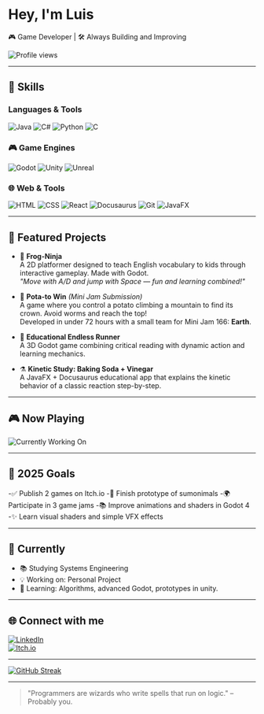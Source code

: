 # Hey, I'm Luis

🎮 Game Developer | 🛠️ Always Building and Improving

![Profile views](https://komarev.com/ghpvc/?username=SenkuT&color=blue&style=flat-square)

---

## 🧰 Skills

###  Languages & Tools

![Java](https://img.shields.io/badge/Java-ED8B00?style=for-the-badge&logo=openjdk&logoColor=white)
![C#](https://img.shields.io/badge/C%23-239120?style=for-the-badge&logo=c-sharp&logoColor=white)
![Python](https://img.shields.io/badge/Python-3776AB?style=for-the-badge&logo=python&logoColor=white)
![C](https://img.shields.io/badge/C-00599C?style=for-the-badge&logo=c&logoColor=white)

### 🎮 Game Engines

![Godot](https://img.shields.io/badge/Godot-483CFA?style=for-the-badge&logo=godot-engine&logoColor=white)
![Unity](https://img.shields.io/badge/Unity-000000?style=for-the-badge&logo=unity&logoColor=white)
![Unreal](https://img.shields.io/badge/Unreal-0E1128?style=for-the-badge&logo=unrealengine&logoColor=white)

### 🌐 Web & Tools

![HTML](https://img.shields.io/badge/HTML-E34F26?style=for-the-badge&logo=html5&logoColor=white)
![CSS](https://img.shields.io/badge/CSS-1572B6?style=for-the-badge&logo=css3&logoColor=white)
![React](https://img.shields.io/badge/React-20232A?style=for-the-badge&logo=react&logoColor=61DAFB)
![Docusaurus](https://img.shields.io/badge/Docusaurus-2B2E4A?style=for-the-badge&logo=docusaurus&logoColor=white)
![Git](https://img.shields.io/badge/Git-F05032?style=for-the-badge&logo=git&logoColor=white)
![JavaFX](https://img.shields.io/badge/JavaFX-FF6F00?style=for-the-badge&logo=java&logoColor=white)

---

## 🚀 Featured Projects

- 🐸 **Frog-Ninja**  
  A 2D platformer designed to teach English vocabulary to kids through interactive gameplay. Made with Godot.  
  _"Move with A/D and jump with Space — fun and learning combined!"_

- 🥔 **Pota-to Win** *(Mini Jam Submission)*  
  A game where you control a potato climbing a mountain to find its crown. Avoid worms and reach the top!  
  Developed in under 72 hours with a small team for Mini Jam 166: **Earth**.

- 🐉 **Educational Endless Runner**  
  A 3D Godot game combining critical reading with dynamic action and learning mechanics.

- ⚗️ **Kinetic Study: Baking Soda + Vinegar**  
  A JavaFX + Docusaurus educational app that explains the kinetic behavior of a classic reaction step-by-step.

---

## 🎮 Now Playing

![Currently Working On](https://img.shields.io/badge/Working_on-RPGgame_%F0%9F%90%89-00bfff?style=for-the-badge)

---

## 🎯 2025 Goals

-✅ Publish 2 games on Itch.io
-🚧 Finish prototype of sumonimals
-🌍 Participate in 3 game jams
-📚 Improve animations and shaders in Godot 4
-✨ Learn visual shaders and simple VFX effects

---

## 📘 Currently

- 📚 Studying Systems Engineering  
- 💡 Working on: Personal Project  
- 🧠 Learning: Algorithms, advanced Godot, prototypes in unity. 

---

## 🌐 Connect with me

[![LinkedIn](https://img.shields.io/badge/LinkedIn-blue?logo=linkedin)](https://www.linkedin.com/in/luis-gabriel-cely-ni%C3%B1o-056642365/)  
[![Itch.io](https://img.shields.io/badge/Itch.io-red?logo=itch-dot-io)](https://linkpenguin.itch.io/)

---

[![GitHub Streak](https://streak-stats.demolab.com?user=SenkuT)](https://git.io/streak-stats)

---

> "Programmers are wizards who write spells that run on logic." – Probably you.

